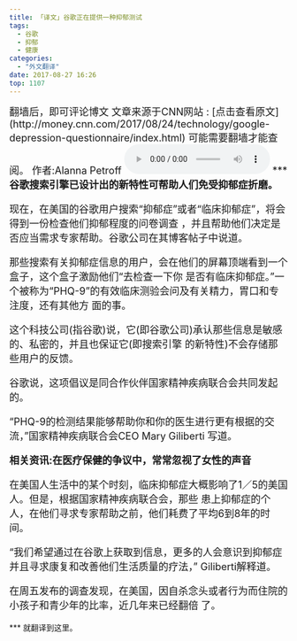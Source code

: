 ```yaml
---
title: 「译文」谷歌正在提供一种抑郁测试
tags:
  - 谷歌
  - 抑郁
  - 健康
categories:
  - "外文翻译"
date: 2017-08-27 16:26
top: 1107
---
```


<font size=4>
翻墙后，即可评论博文
文章来源于CNN网站 : 
[点击查看原文](http://money.cnn.com/2017/08/24/technology/google-depression-questionnaire/index.html)
可能需要翻墙才能查阅。
作者:Alanna Petroff

</font>
<!--more-->
<audio controls="controls" name="media" style="width:264px"  autoplay loop=true> <source src="/musics/wish.mp3"></audio>
<font size=4>
***
<b>谷歌搜索引擎已设计出的新特性可帮助人们免受抑郁症折磨。</b>

现在，在美国的谷歌用户搜索“抑郁症”或者“临床抑郁症”，将会得到一份检查他们抑郁程度的问卷调查
，并且帮助他们决定是否应当需求专家帮助。谷歌公司在其博客帖子中说道。

那些搜索有关抑郁症信息的用户，会在他们的屏幕顶端看到一个盒子，这个盒子激励他们“去检查一下你
是否有临床抑郁症。”一个被称为“PHQ-9”的有效临床测验会问及有关精力，胃口和专注度，还有其他方
面的事。

这个科技公司(指谷歌)说，它(即谷歌公司)承认那些信息是敏感的、私密的，并且也保证它(即搜索引擎
的新特性)不会存储那些用户的反馈。

谷歌说，这项倡议是同合作伙伴国家精神疾病联合会共同发起的。

“PHQ-9的检测结果能够帮助你和你的医生进行更有根据的交流，”国家精神疾病联合会CEO Mary Giliberti
写道。

<b>相关资讯:在医疗保健的争议中，常常忽视了女性的声音</b>

在美国人生活中的某个时刻，临床抑郁症大概影响了1／5的美国人。但是，根据国家精神疾病联合会，那些
患上抑郁症的个人，在他们寻求专家帮助之前，他们耗费了平均6到8年的时间。

“我们希望通过在谷歌上获取到信息，更多的人会意识到抑郁症并且寻求康复和改善他们生活质量的疗法，”
Giliberti解释道。

在周五发布的调查发现，在美国，因自杀念头或者行为而住院的小孩子和青少年的比率，近几年来已经翻倍
了。


</font>
***
就翻译到这里。
